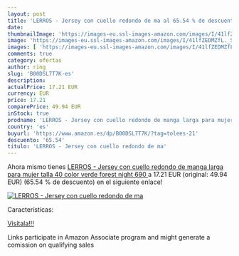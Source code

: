 ```yaml
---
layout: post
title: 'LERROS - Jersey con cuello redondo de ma al 65.54 % de descuento'
date: 
thumbnailImage: 'https://images-eu.ssl-images-amazon.com/images/I/41lfZEDMZfL._SL200_.jpg'
image: 'https://images-eu.ssl-images-amazon.com/images/I/41lfZEDMZfL._SL200_.jpg'
images: [ 'https://images-eu.ssl-images-amazon.com/images/I/41lfZEDMZfL._SL200_.jpg' ]
comments: true
category: ofertas
author: ring
slug: 'B00DSL7T7K-es'
description:
actualPrice: 17.21 EUR
currency: EUR
price: 17.21
comparePrice: 49.94 EUR
inStock: true
prodname: 'LERROS - Jersey con cuello redondo de manga larga para mujer  talla 40  color verde  forest night 690 '
country: 'es'
buyurl: 'https://www.amazon.es/dp/B00DSL7T7K/?tag=tolees-21'
descuento: '65.54'
titulo: 'LERROS - Jersey con cuello redondo de ma'
---
```


Ahora mismo tienes [LERROS - Jersey con cuello redondo de manga larga para mujer  talla 40  color verde  forest night 690 ](https://www.amazon.es/dp/B00DSL7T7K/?tag=tolees-21) a 17.21 EUR (original: 49.94 EUR) (65.54 %  de descuento) en el siguiente enlace!

[![LERROS - Jersey con cuello redondo de ma](https://images-eu.ssl-images-amazon.com/images/I/41lfZEDMZfL._SL200_.jpg)](https://www.amazon.es/dp/B00DSL7T7K/?tag=tolees-21)

Características:


[Visítala!!!](https://www.amazon.es/dp/B00DSL7T7K/?tag=tolees-21)

Links participate in Amazon Associate program and might generate a comission on qualifying sales
